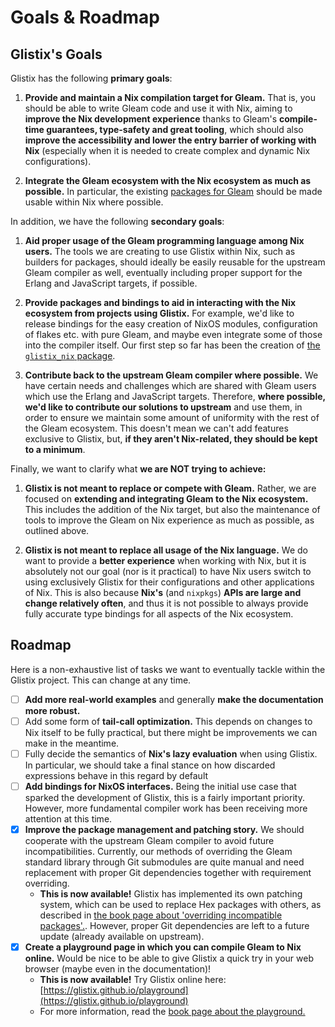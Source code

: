 # Goals & Roadmap

## Glistix's Goals

Glistix has the following **primary goals**:

1. **Provide and maintain a Nix compilation target for Gleam.** That is, you should be able to write Gleam code and use it with Nix, aiming to **improve the Nix development experience** thanks to Gleam's **compile-time guarantees, type-safety and great tooling**, which should also **improve the accessibility and lower the entry barrier of working with Nix** (especially when it is needed to create complex and dynamic Nix configurations).

2. **Integrate the Gleam ecosystem with the Nix ecosystem as much as possible.** In particular, the existing [packages for Gleam](https://packages.gleam.run) should be made usable within Nix where possible.

In addition, we have the following **secondary goals**:

1. **Aid proper usage of the Gleam programming language among Nix users.** The tools we are creating to use Glistix within Nix, such as builders for packages, should ideally be easily reusable for the upstream Gleam compiler as well, eventually including proper support for the Erlang and JavaScript targets, if possible.

2. **Provide packages and bindings to aid in interacting with the Nix ecosystem from projects using Glistix.** For example, we'd like to release bindings for the easy creation of NixOS modules, configuration of flakes etc. with pure Gleam, and maybe even integrate some of those into the compiler itself. Our first step so far has been the creation of [the `glistix_nix`  package](https://github.com/glistix/nix).

3. **Contribute back to the upstream Gleam compiler where possible.** We have certain needs and challenges which are shared with Gleam users which use the Erlang and JavaScript targets. Therefore, **where possible, we'd like to contribute our solutions to upstream** and use them, in order to ensure we maintain some amount of uniformity with the rest of the Gleam ecosystem. This doesn't mean we can't add features exclusive to Glistix, but, **if they aren't Nix-related, they should be kept to a minimum**.

Finally, we want to clarify what **we are NOT trying to achieve:**

1. **Glistix is not meant to replace or compete with Gleam.** Rather, we are focused on **extending and integrating Gleam to the Nix ecosystem.** This includes the addition of the Nix target, but also the maintenance of tools to improve the Gleam on Nix experience as much as possible, as outlined above.

2. **Glistix is not meant to replace all usage of the Nix language.** We do want to provide a **better experience** when working with Nix, but it is absolutely not our goal (nor is it practical) to have Nix users switch to using exclusively Glistix for their configurations and other applications of Nix. This is also because **Nix's** (and `nixpkgs`) **APIs are large and change relatively often**, and thus it is not possible to always provide fully accurate type bindings for all aspects of the Nix ecosystem.

## Roadmap

Here is a non-exhaustive list of tasks we want to eventually tackle within the Glistix project. This can change at any time.

- [ ] **Add more real-world examples** and generally **make the documentation more robust.**
- [ ] Add some form of **tail-call optimization.** This depends on changes to Nix itself to be fully practical, but there might be improvements we can make in the meantime.
- [ ] Fully decide the semantics of **Nix's lazy evaluation** when using Glistix. In particular, we should take a final stance on how discarded expressions behave in this regard by default
- [ ] **Add bindings for NixOS interfaces.** Being the initial use case that sparked the development of Glistix, this is a fairly important priority. However, more fundamental compiler work has been receiving more attention at this time.
- [X] **Improve the package management and patching story.** We should cooperate with the upstream Gleam compiler to avoid future incompatibilities. Currently, our methods of overriding the Gleam standard library through Git submodules are quite manual and need replacement with proper Git dependencies together with requirement overriding.
  - **This is now available!** Glistix has implemented its own patching system, which can be used to replace Hex packages with others, as described in [the book page about 'overriding incompatible packages'.](../recipes/overriding-packages.md). However, proper Git dependencies are left to a future update (already available on upstream).
- [X] **Create a playground page in which you can compile Gleam to Nix online.** Would be nice to be able to give Glistix a quick try in your web browser (maybe even in the documentation)!
  - **This is now available!** Try Glistix online here: [https://glistix.github.io/playground](https://glistix.github.io/playground)
  - For more information, read the [book page about the playground.](../using-compiler/online-playground.md)
